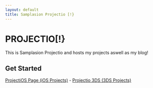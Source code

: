 ```yaml
---
layout: default
title: Samplasion Projectio [!}
---
```


# PROJECTIO[!}
This is Samplasion Projectio and hosts my projects aswell as my blog!
## Get Started
[ProjectiOS Page (iOS Projects)](/projectsiOS) - 
[Projectio 3DS (3DS Projects)](/projects3DS)
